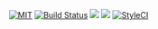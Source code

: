 <p align="center">
    <a href="https://opensource.org/licenses/MIT"><img src="https://img.shields.io/badge/License-MIT-green.svg" alt="MIT"></a>
    <a href="https://travis-ci.org/Bu4ak/telegram-notifier-lite-client"><img src="https://travis-ci.org/Bu4ak/telegram-notifier-lite-client.svg?branch=master" alt="Build Status"></a>
    <a href="https://codeclimate.com/github/Bu4ak/telegram-notifier-lite-client/maintainability"><img src="https://api.codeclimate.com/v1/badges/b9a870be87f14eccf917/maintainability" /></a>
    <a href="https://codeclimate.com/github/Bu4ak/telegram-notifier-lite-client/test_coverage"><img src="https://api.codeclimate.com/v1/badges/b9a870be87f14eccf917/test_coverage" /></a>
    <a href="https://styleci.io/repos/126356334"><img src="https://styleci.io/repos/126356334/shield?branch=master" alt="StyleCI"></a>
</p>
